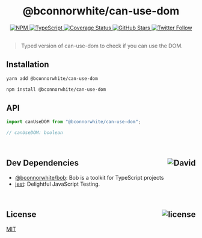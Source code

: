 <div align="center">
  <h1>@bconnorwhite/can-use-dom</h1>
  <a href="https://npmjs.com/package/@bconnorwhite/can-use-dom">
    <img alt="NPM" src="https://img.shields.io/npm/v/@bconnorwhite/can-use-dom.svg">
  </a>
  <a href="https://github.com/bconnorwhite/can-use-dom">
    <img alt="TypeScript" src="https://img.shields.io/github/languages/top/bconnorwhite/can-use-dom.svg">
  </a>
  <a href='https://coveralls.io/github/bconnorwhite/can-use-dom?branch=master'>
    <img alt="Coverage Status" src="https://img.shields.io/coveralls/github/bconnorwhite/can-use-dom.svg?branch=master">
  </a>
  <a href="https://github.com/bconnorwhite/can-use-dom">
    <img alt="GitHub Stars" src="https://img.shields.io/github/stars/bconnorwhite/can-use-dom?label=Stars%20Appreciated%21&style=social">
  </a>
  <a href="https://twitter.com/bconnorwhite">
    <img alt="Twitter Follow" src="https://img.shields.io/twitter/follow/bconnorwhite.svg?label=%40bconnorwhite&style=social">
  </a>
</div>

<br />

> Typed version of can-use-dom to check if you can use the DOM.

## Installation

```sh
yarn add @bconnorwhite/can-use-dom
```

```sh
npm install @bconnorwhite/can-use-dom
```

## API

```js
import canUseDOM from "@bconnorwhite/can-use-dom";

// canUseDOM: boolean
```

<br />

<h2>Dev Dependencies<img align="right" alt="David" src="https://img.shields.io/david/dev/bconnorwhite/can-use-dom.svg"></h2>

- [@bconnorwhite/bob](https://www.npmjs.com/package/@bconnorwhite/bob): Bob is a toolkit for TypeScript projects
- [jest](https://www.npmjs.com/package/jest): Delightful JavaScript Testing.

<br />

<h2>License <img align="right" alt="license" src="https://img.shields.io/npm/l/@bconnorwhite/can-use-dom.svg"></h2>

[MIT](https://opensource.org/licenses/MIT)
